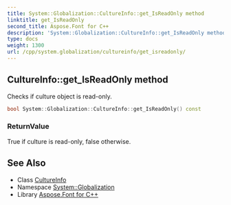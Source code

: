```yaml
---
title: System::Globalization::CultureInfo::get_IsReadOnly method
linktitle: get_IsReadOnly
second_title: Aspose.Font for C++
description: 'System::Globalization::CultureInfo::get_IsReadOnly method. Checks if culture object is read-only in C++.'
type: docs
weight: 1300
url: /cpp/system.globalization/cultureinfo/get_isreadonly/
---
```

## CultureInfo::get_IsReadOnly method


Checks if culture object is read-only.

```cpp
bool System::Globalization::CultureInfo::get_IsReadOnly() const
```


### ReturnValue

True if culture is read-only, false otherwise.

## See Also

* Class [CultureInfo](../)
* Namespace [System::Globalization](../../)
* Library [Aspose.Font for C++](../../../)
